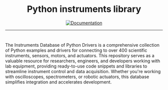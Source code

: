 <h1 align="center">
Python instruments library
</h1>

<div align="center">

[![Documentation](https://img.shields.io/badge/Documentation%20-Overview%20-%20%23007ec6)](https://everypinio.github.io/python-instruments-library/)

</div>

---

#

The Instruments Database of Python Drivers is a comprehensive collection of Python examples and drivers for connecting to over 400 scientific instruments, sensors, motors, and actuators.
This repository serves as a valuable resource for researchers, engineers, and developers working with lab equipment, providing ready-to-use code snippets and libraries to streamline instrument control and data acquisition.
Whether you're working with oscilloscopes, spectrometers, or robotic actuators, this database simplifies integration and accelerates development.
